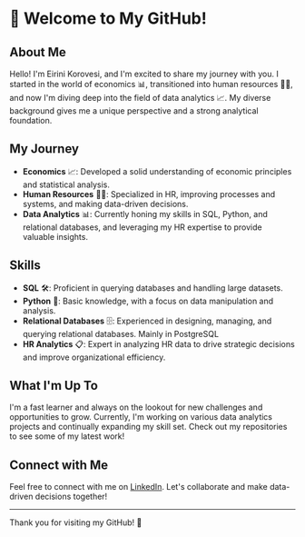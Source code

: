 # 👋 Welcome to My GitHub!

## About Me

Hello! I'm Eirini Korovesi, and I'm excited to share my journey with you. I started in the world of economics 📊, transitioned into human resources 🧑‍💼, and now I'm diving deep into the field of data analytics 📈. My diverse background gives me a unique perspective and a strong analytical foundation.

## My Journey

- **Economics** 📈: Developed a solid understanding of economic principles and statistical analysis.
- **Human Resources** 🧑‍💼: Specialized in HR, improving processes and systems, and making data-driven decisions.
- **Data Analytics** 📊: Currently honing my skills in SQL, Python, and relational databases, and leveraging my HR expertise to provide valuable insights.

## Skills

- **SQL** 🛠️: Proficient in querying databases and handling large datasets.
- **Python** 🐍: Basic knowledge, with a focus on data manipulation and analysis.
- **Relational Databases** 🗄️: Experienced in designing, managing, and querying relational databases. Mainly in PostgreSQL
- **HR Analytics** 📋: Expert in analyzing HR data to drive strategic decisions and improve organizational efficiency.

## What I'm Up To

I'm a fast learner and always on the lookout for new challenges and opportunities to grow. Currently, I'm working on various data analytics projects and continually expanding my skill set. Check out my repositories to see some of my latest work!

## Connect with Me

Feel free to connect with me on [LinkedIn](https://www.linkedin.com/in/eirini-korovesi/). Let's collaborate and make data-driven decisions together!

---

Thank you for visiting my GitHub! 🌟

